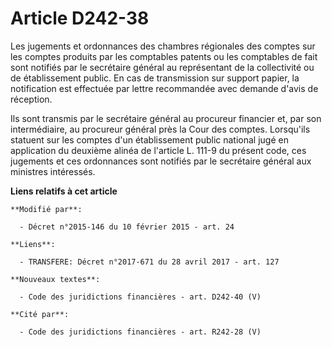 # Article D242-38

Les jugements et ordonnances des chambres régionales des comptes sur les comptes produits par les comptables patents ou les
comptables de fait sont notifiés par le secrétaire général au représentant de la collectivité ou de établissement public. En
cas de transmission sur support papier, la notification est effectuée par lettre recommandée avec demande d'avis de
réception. 

Ils sont transmis par le secrétaire général au procureur financier et, par son intermédiaire, au procureur général près la
Cour des comptes. Lorsqu'ils statuent sur les comptes d'un établissement public national jugé en application du deuxième
alinéa de l'article L. 111-9 du présent code, ces jugements et ces ordonnances sont notifiés par le secrétaire général aux
ministres intéressés.

**Liens relatifs à cet article**

	**Modifié par**:

	  - Décret n°2015-146 du 10 février 2015 - art. 24

	**Liens**:

	  - TRANSFERE: Décret n°2017-671 du 28 avril 2017 - art. 127

	**Nouveaux textes**:

	  - Code des juridictions financières - art. D242-40 (V)

	**Cité par**:

	  - Code des juridictions financières - art. R242-28 (V)
